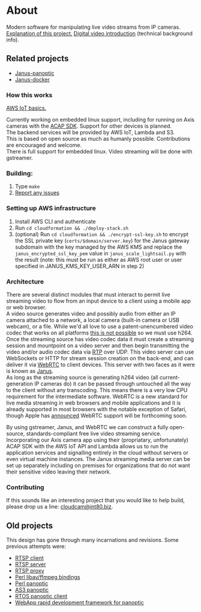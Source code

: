 # About
Modern software for manipulating live video streams from IP cameras.  
[Explanation of this project.](http://spiegelmock.com/2016/03/27/diving-into-iot-development-using-aws/) 
[Digital video introduction](https://github.com/leandromoreira/digital_video_introduction) (technical background info).

## Related projects
* [Janus-panoptic](https://github.com/revmischa/janus-panoptic)
* [Janus-docker](https://github.com/revmischa/docker-janus)

### How this works
[AWS IoT basics.](http://spiegelmock.com/2016/03/27/developing-a-cloud-based-iot-service/)  

Currently working on embedded linux support, including for running on Axis cameras with the [ACAP SDK](http://www.axis.com/us/en/support/developer-support/axis-camera-application-platform). Support for other devices is planned.  
The backend services will be provided by AWS IoT, Lambda and S3.  
This is based on open source as much as humanly possible. Contributions are encouraged and welcome.  
There is full support for embedded linux. Video streaming will be done with gstreamer.  

### Building:
1. Type `make`
2. [Report any issues](https://github.com/revmischa/cloudcam/issues/new)

### Setting up AWS infrastructure
1. Install AWS CLI and authenticate 
2. Run `cd cloudformation && ./deploy-stack.sh`
3. (optional) Run `cd cloudformation && ./encrypt-ssl-key.sh` to encrypt the SSL private key (`certs/$domain/server.key`) for the Janus gateway subdomain with the key managed by the AWS KMS and replace the `janus_encrypted_ssl_key_pem` value in `janus_scale_lightsail.py` with the result (note: this must be run as either as AWS root user or user specified in JANUS_KMS_KEY_USER_ARN in step 2) 


### Architecture
There are several distinct modules that must interact to permit live streaming video to flow from an input device to a client using a mobile app or web browser.  
A video source generates video and possibly audio from either an IP camera attached to a network, a local camera (built-in camera or USB webcam), or a file. While we'd all love to use a patent-unencumbered video codec that works on all platforms [this is not possible](https://spiegelmock.com/2015/07/24/flash/) so we must use h264.  
Once the streaming source has video codec data it must create a streaming session and mountpoint on a video server and then begin transmitting the video and/or audio codec data via [RTP](https://en.wikipedia.org/wiki/Real-time_Transport_Protocol) over UDP. This video server can use WebSockets or HTTP for stream session creation on the back-end, and can deliver it via [WebRTC](https://webrtc.org/) to client devices. This server with two faces as it were is known as [Janus](https://janus.conf.meetecho.com/).  
As long as the streaming source is generating h264 video (all current-generation IP cameras do) it can be passed through untouched all the way to the client without any transcoding. This means there is a very low CPU requirement for the intermediate software. WebRTC is a new standard for live media streaming in web browsers and mobile applications and it is already supported in most browsers with the notable exception of Safari, though Apple has [announced](http://www.nojitter.com/post/240171589/apple-jumps-on-the-webrtc-bandwagon) WebRTC support will be forthcoming soon.  

By using gstreamer, Janus, and WebRTC we can construct a fully open-source, standards-compliant free live video streaming service. Incorporating our Axis camera app using their (propriatary, unfortunately) ACAP SDK with the AWS IoT API and Lambda allows us to run the application services and signalling entirely in the cloud without servers or even virtual machine instances. The Janus streaming media server can be set up separately including on premises for organizations that do not want their sensitive video leaving their network.  


### Contributing
If this sounds like an interesting project that you would like to help build, please drop us a line: [cloudcam@int80.biz](mailto:cloudcam@int80.biz).

## Old projects
This design has gone through many incarnations and revisions. Some previous attempts were:
* [RTSP client](https://github.com/revmischa/rtsp-client)
* [RTSP server](https://github.com/revmischa/rtsp-server)
* [RTSP proxy](https://github.com/revmischa/rtsp-proxy)
* [Perl libav/ffmpeg bindings](https://github.com/revmischa/av-streamer)
* [Perl panoptic](https://github.com/revmischa/panoptic-perl)
* [AS3 panoptic](https://github.com/revmischa/as3-panoptic)
* [RTOS panoptic client](https://github.com/revmischa/keil-panoptic-client)
* [WebApp rapid development framework for panoptic](https://github.com/revmischa/rapid)

